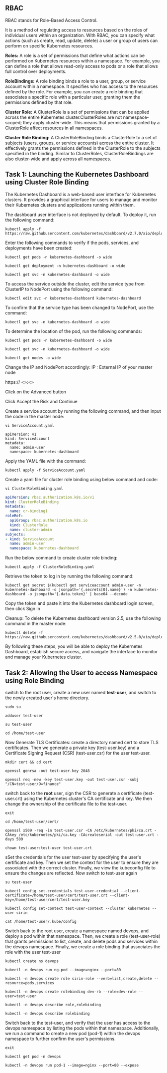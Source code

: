 ## RBAC

RBAC stands for Role-Based Access Control. 

It is a method of regulating access to resources based on the roles of individual users within an organization. With RBAC, you can specify what actions (such as create, read, update, delete) a user or group of users can perform on specific Kubernetes resources.

**Roles:** A role is a set of permissions that define what actions can be performed on Kubernetes resources within a namespace. For example, you can define a role that allows read-only access to pods or a role that allows full control over deployments.

**RoleBindings:** A role binding binds a role to a user, group, or service account within a namespace. It specifies who has access to the resources defined by the role. For example, you can create a role binding that associates a specific role with a particular user, granting them the permissions defined by that role.

**Cluster Role:** A ClusterRole is a set of permissions that can be applied across the entire Kubernetes cluster.ClusterRoles are not namespace-scoped; they apply cluster-wide. This means that permissions granted by a ClusterRole affect resources in all namespaces.

**Cluster Role Binding:** A ClusterRoleBinding binds a ClusterRole to a set of subjects (users, groups, or service accounts) across the entire cluster. It effectively grants the permissions defined in the ClusterRole to the subjects specified in the binding. Similar to ClusterRoles, ClusterRoleBindings are also cluster-wide and apply across all namespaces.


## Task 1: Launching the Kubernetes Dashboard using Cluster Role Binding

The Kubernetes Dashboard is a web-based user interface for Kubernetes clusters. It provides a graphical interface for users to manage and monitor their Kubernetes clusters and applications running within them.

The dashboard user interface is not deployed by default. To deploy it, run the following command:
```
kubectl apply -f https://raw.githubusercontent.com/kubernetes/dashboard/v2.7.0/aio/deploy/recommended.yaml
```
Enter the following commands to verify if the pods, services, and deployments have been created:
```
kubectl get pods -n kubernetes-dashboard -o wide
```
```
kubectl get deployment -n kubernetes-dashboard -o wide
```
```
kubectl get svc -n kubernetes-dashboard -o wide
```
To access the service outside the cluster, edit the service type from ClusterIP to NodePort using the following command:
```
kubectl edit svc -n kubernetes-dashboard kubernetes-dashboard
```
To confirm that the service type has been changed to NodePort, use the command:
```
kubectl get svc -n kubernetes-dashboard -o wide
```
To determine the location of the pod, run the following commands:
```
kubectl get pods -n kubernetes-dashboard -o wide
```
```
kubectl get svc -n kubernetes-dashboard -o wide
```
```
kubectl get nodes -o wide
```
Change the IP and NodePort accordingly:
IP : External IP of your master node

https:// <<your worker-node-1>>:<<NodePort>>

Click on the Advanced button

Click Accept the Risk and Continue

Create a service account by running the following command, and then input the code in the master node:
```
vi ServiceAccount.yaml
```
```
apiVersion: v1
kind: ServiceAccount
metadata:
  name: admin-user
  namespace: kubernetes-dashboard
```

Apply the YAML file with the command:
```
kubectl apply -f ServiceAccount.yaml
```

Create a yaml file for cluster role binding using below command and code:
```
vi ClusterRoleBinding.yaml
```
```yaml
apiVersion: rbac.authorization.k8s.io/v1
kind: ClusterRoleBinding
metadata:
  name: cr-binding1
roleRef:
  apiGroup: rbac.authorization.k8s.io
  kind: ClusterRole
  name: cluster-admin
subjects:
- kind: ServiceAccount
  name: admin-user
  namespace: kubernetes-dashboard
```
Run the below command to create cluster role binding:
```
kubectl apply -f ClusterRoleBinding.yaml
```
Retrieve the token to log in by running the following command:
```
kubectl get secret $(kubectl get serviceaccount admin-user -n kubernetes-dashboard -o jsonpath='{.secrets[0].name}') -n kubernetes-dashboard -o jsonpath='{.data.token}' | base64 --decode
```
Copy the token and paste it into the Kubernetes dashboard login screen, then click Sign in

Cleanup: To delete the Kubernetes dashboard version 2.5, use the following command in the master node:
```
kubectl delete -f https://raw.githubusercontent.com/kubernetes/dashboard/v2.5.0/aio/deploy/recommended.yaml
```
By following these steps, you will be able to deploy the Kubernetes Dashboard, establish secure access, and navigate the interface to monitor and manage your Kubernetes cluster.

## Task 2: Allowing the User to access Namespace using  Role Binding

switch to the root user, create a new user named **test-user**, and switch to the newly created user's home directory.
```
sudo su
```
```
adduser test-user
```
```
su test-user
```
```
cd /home/test-user
```
Now Generate TLS Certificates: 
create a directory named cert to store TLS certificates. Then we generate a private key (test-user.key) and a Certificate Signing Request (CSR) (test-user.csr) for the user test-user.

```
mkdir cert && cd cert
```
```
openssl genrsa -out test-user.key 2048
```
```
openssl req -new -key test-user.key -out test-user.csr -subj "/CN=test-user/O=finance"
```

switch back to the  **root** user, sign the CSR to generate a certificate (test-user.crt) using the Kubernetes cluster's CA certificate and key. We then change the ownership of the certificate file to the test-user.

```
exit
```
```
cd /home/test-user/cert/
```
```
openssl x509 -req -in test-user.csr -CA /etc/kubernetes/pki/ca.crt -CAkey /etc/kubernetes/pki/ca.key -CAcreateserial -out test-user.crt -days 500
```
```
chown test-user:test-user test-user.crt
```
sSet the credentials for the user test-user by specifying the user's certificate and key. Then we set the context for the user to ensure they are associated with the correct cluster. Finally, we view the kubeconfig file to ensure the changes are reflected.
Now switch to test-user again
```
su test-user
```
```
kubectl config set-credentials test-user-credential --client-certificate=/home/test-user/cert/test-user.crt --client-key=/home/test-user/cert/test-user.key
```

```
kubectl config set-context test-user-context --cluster kubernetes --user sirin
```
```
cat /home/test-user/.kube/config
```

Switch back to the root user, create a namespace named devops, and deploy a pod within that namespace. Then, we create a role (test-user-role) that grants permissions to list, create, and delete pods and services within the devops namespace. Finally, we create a role binding that associates the role with the user test-user

```
kubectl create ns devops
```
```
kubectl -n devops run ng-pod --image=nginx --port=80
```
```
kubectl -n devops create role sirin-role --verb=list,create,delete --resource=pods,services
```
```
kubectl -n devops create rolebinding dev-rb --role=dev-role --user=test-user
```
```
kubectl -n devops describe role,rolebinding
```
```
kubectl -n devops describe rolebinding
```

Switch back to the test-user, and verify that the user has access to the devops namespace by listing the pods within that namespace. Additionally, we run a command to create a new pod (pod-1) within the devops namespace to further confirm the user's permissions.
```
exit
```
```
kubectl get pod -n devops
```
```
kubectl -n devops run pod-1 --image=nginx --port=80 --expose
```
